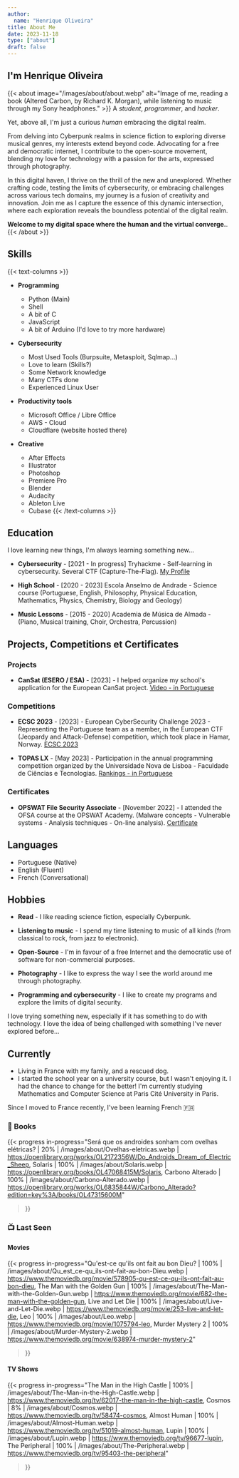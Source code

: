 ```yaml
---
author: 
  name: "Henrique Oliveira"
title: About Me
date: 2023-11-18
type: ["about"]
draft: false
---
```

## I'm Henrique Oliveira

{{< about image="/images/about/about.webp" alt="Image of me, reading a book (Altered Carbon, by Richard K. Morgan), while listening to music through my Sony headphones." >}}
A _student_, _programmer_, and _hacker_.

Yet, above all, I'm just a curious _human_ embracing the digital realm.

From delving into Cyberpunk realms in science fiction to exploring diverse musical genres, my interests extend beyond code. Advocating for a free and democratic internet, I contribute to the open-source movement, blending my love for technology with a passion for the arts, expressed through photography.

In this digital haven, I thrive on the thrill of the new and unexplored. Whether crafting code, testing the limits of cybersecurity, or embracing challenges across various tech domains, my journey is a fusion of creativity and innovation. Join me as I capture the essence of this dynamic intersection, where each exploration reveals the boundless potential of the digital realm.

**Welcome to my digital space where the human and the virtual converge.**.
{{< /about >}}

## Skills

{{< text-columns >}}
- **Programming**
  - Python (Main)
  - Shell
  - A bit of C
  - JavaScript
  - A bit of Arduino (I'd love to try more hardware) 

- **Cybersecurity**
  - Most Used Tools (Burpsuite, Metasploit, Sqlmap...)
  - Love to learn (Skills?)
  - Some Network knowledge
  - Many CTFs done
  - Experienced Linux User

- **Productivity tools**
  - Microsoft Office / Libre Office
  - AWS - Cloud
  - Cloudflare (website hosted there)

- **Creative**
  - After Effects
  - Illustrator
  - Photoshop
  - Premiere Pro
  - Blender
  - Audacity
  - Ableton Live
  - Cubase
{{< /text-columns >}}

## Education
I love learning new things, I'm always learning something new...

- **Cybersecurity** - \[2021 - In progress\] Tryhackme - Self-learning in cybersecurity. Several CTF (Capture-The-Flag). [My Profile](https://tryhackme.com/p/M0streng0)

- **High School** - \[2020 - 2023\] Escola Anselmo de Andrade - Science course (Portuguese, English, Philosophy, Physical Education, Mathematics, Physics, Chemistry, Biology and Geology)

- **Music Lessons** - \[2015 - 2020\] Academia de Música de Almada - (Piano, Musical training, Choir, Orchestra, Percussion)

## Projects, Competitions et Certificates

### Projects
- **CanSat (ESERO / ESA)** - \[2023\] - I helped organize my school's application for the European CanSat project. [Video - in Portuguese](https://www.youtube.com/watch?v=ZQTJ3w4_kTc)

### Competitions
- **ECSC 2023** - \[2023\] - European CyberSecurity Challenge 2023 - Representing the Portuguese team as a member, in the European CTF (Jeopardy and Attack-Defense) competition, which took place in Hamar, Norway. [ECSC 2023](https://ecsc.eu/2023-challenge)

- **TOPAS LX** - \[May 2023\] - Participation in the annual programming competition organized by the Universidade Nova de Lisboa - Faculdade de Ciências e Tecnologias. [Rankings - in Portuguese](https://eventos.fct.unl.pt/topas-lx/pages/classificacao-2023)

### Certificates
- **OPSWAT File Security Associate** - \[November 2022\] - I attended the OFSA course at the OPSWAT Academy. (Malware concepts - Vulnerable systems - Analysis techniques - On-line analysis). [Certificate](https://learn.opswatacademy.com/certificate/4pbY8cSicg)

## Languages

- Portuguese (Native)
- English (Fluent)
- French (Conversational)

## Hobbies

- **Read** - I like reading science fiction, especially Cyberpunk.

- **Listening to music** - I spend my time listening to music of all kinds (from classical to rock, from jazz to electronic).

- **Open-Source** - I'm in favour of a free Internet and the democratic use of software for non-commercial purposes.

- **Photography** - I like to express the way I see the world around me through photography.

- **Programming and cybersecurity** - I like to create my programs and explore the limits of digital security.

I love trying something new, especially if it has something to do with technology. I love the idea of being challenged with something I've never explored before...

## Currently 
- Living in France with my family, and a rescued dog.
- I started the school year on a university course, but I wasn't enjoying it. I had the chance to change for the better! I'm currently studying Mathematics and Computer Science at Paris Cité University in Paris.

Since I moved to France recently, I've been learning French :fr:

### :book: Books

{{< progress
  in-progress="Será que os androides sonham com ovelhas elétricas? | 20% | /images/about/Ovelhas-eletricas.webp | https://openlibrary.org/works/OL2172356W/Do_Androids_Dream_of_Electric_Sheep, Solaris | 100% | /images/about/Solaris.webp | https://openlibrary.org/books/OL47068415M/Solaris, Carbono Alterado | 100% | /images/about/Carbono-Alterado.webp | https://openlibrary.org/works/OL6835844W/Carbono_Alterado?edition=key%3A/books/OL47315600M"
>}}

### :tv: Last Seen

#### Movies

{{< progress
  in-progress="Qu'est-ce qu'ils ont fait au bon Dieu? | 100% | /images/about/Qu_est_ce-qu_ils-ont-fait-au-bon-Dieu.webp | https://www.themoviedb.org/movie/578905-qu-est-ce-qu-ils-ont-fait-au-bon-dieu, The Man with the Golden Gun | 100% | /images/about/The-Man-with-the-Golden-Gun.webp | https://www.themoviedb.org/movie/682-the-man-with-the-golden-gun, Live and Let Die | 100% | /images/about/Live-and-Let-Die.webp | https://www.themoviedb.org/movie/253-live-and-let-die, Leo | 100% | /images/about/Leo.webp | https://www.themoviedb.org/movie/1075794-leo, Murder Mystery 2 | 100% | /images/about/Murder-Mystery-2.webp | https://www.themoviedb.org/movie/638974-murder-mystery-2"
>}}

#### TV Shows

{{< progress
  in-progress="The Man in the High Castle | 100% | /images/about/The-Man-in-the-High-Castle.webp | https://www.themoviedb.org/tv/62017-the-man-in-the-high-castle, Cosmos | 8% | /images/about/Cosmos.webp | https://www.themoviedb.org/tv/58474-cosmos, Almost Human | 100% | /images/about/Almost-Human.webp | https://www.themoviedb.org/tv/51019-almost-human, Lupin | 100% | /images/about/Lupin.webp | https://www.themoviedb.org/tv/96677-lupin, The Peripheral | 100% | /images/about/The-Peripheral.webp | https://www.themoviedb.org/tv/95403-the-peripheral"
>}}